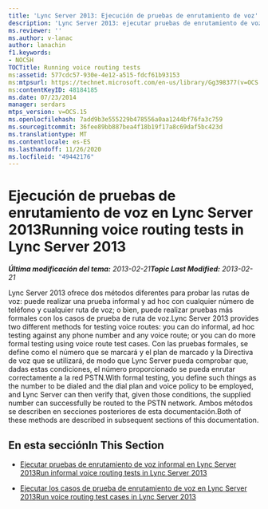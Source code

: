 ```yaml
---
title: 'Lync Server 2013: Ejecución de pruebas de enrutamiento de voz'
description: 'Lync Server 2013: ejecutar pruebas de enrutamiento de voz.'
ms.reviewer: ''
ms.author: v-lanac
author: lanachin
f1.keywords:
- NOCSH
TOCTitle: Running voice routing tests
ms:assetid: 577cdc57-930e-4e12-a515-fdcf61b93153
ms:mtpsurl: https://technet.microsoft.com/en-us/library/Gg398377(v=OCS.15)
ms:contentKeyID: 48184185
ms.date: 07/23/2014
manager: serdars
mtps_version: v=OCS.15
ms.openlocfilehash: 7add9b3e555229b478556a0aa1244bf76fa3c759
ms.sourcegitcommit: 36fee89bb887bea4f18b19f17a8c69daf5bc423d
ms.translationtype: MT
ms.contentlocale: es-ES
ms.lasthandoff: 11/26/2020
ms.locfileid: "49442176"
---
```

# <a name="running-voice-routing-tests-in-lync-server-2013"></a><span data-ttu-id="18ec0-103">Ejecución de pruebas de enrutamiento de voz en Lync Server 2013</span><span class="sxs-lookup"><span data-stu-id="18ec0-103">Running voice routing tests in Lync Server 2013</span></span>

<div data-xmlns="http://www.w3.org/1999/xhtml">

<div class="topic" data-xmlns="http://www.w3.org/1999/xhtml" data-msxsl="urn:schemas-microsoft-com:xslt" data-cs="https://msdn.microsoft.com/">

<div data-asp="https://msdn2.microsoft.com/asp">



</div>

<div id="mainSection">

<div id="mainBody"><span data-ttu-id="18ec0-104">

<span> </span></span><span class="sxs-lookup"><span data-stu-id="18ec0-104">

<span> </span></span></span>

<span data-ttu-id="18ec0-105">_**Última modificación del tema:** 2013-02-21_</span><span class="sxs-lookup"><span data-stu-id="18ec0-105">_**Topic Last Modified:** 2013-02-21_</span></span>

<span data-ttu-id="18ec0-106">Lync Server 2013 ofrece dos métodos diferentes para probar las rutas de voz: puede realizar una prueba informal y ad hoc con cualquier número de teléfono y cualquier ruta de voz; o bien, puede realizar pruebas más formales con los casos de prueba de ruta de voz.</span><span class="sxs-lookup"><span data-stu-id="18ec0-106">Lync Server 2013 provides two different methods for testing voice routes: you can do informal, ad hoc testing against any phone number and any voice route; or you can do more formal testing using voice route test cases.</span></span> <span data-ttu-id="18ec0-107">Con las pruebas formales, se define como el número que se marcará y el plan de marcado y la Directiva de voz que se utilizará, de modo que Lync Server pueda comprobar que, dadas estas condiciones, el número proporcionado se pueda enrutar correctamente a la red PSTN.</span><span class="sxs-lookup"><span data-stu-id="18ec0-107">With formal testing, you define such things as the number to be dialed and the dial plan and voice policy to be employed, and Lync Server can then verify that, given those conditions, the supplied number can successfully be routed to the PSTN network.</span></span> <span data-ttu-id="18ec0-108">Ambos métodos se describen en secciones posteriores de esta documentación.</span><span class="sxs-lookup"><span data-stu-id="18ec0-108">Both of these methods are described in subsequent sections of this documentation.</span></span>

<div>

## <a name="in-this-section"></a><span data-ttu-id="18ec0-109">En esta sección</span><span class="sxs-lookup"><span data-stu-id="18ec0-109">In This Section</span></span>

  - [<span data-ttu-id="18ec0-110">Ejecutar pruebas de enrutamiento de voz informal en Lync Server 2013</span><span class="sxs-lookup"><span data-stu-id="18ec0-110">Run informal voice routing tests in Lync Server 2013</span></span>](lync-server-2013-run-informal-voice-routing-tests.md)

  - [<span data-ttu-id="18ec0-111">Ejecutar los casos de prueba de enrutamiento de voz en Lync Server 2013</span><span class="sxs-lookup"><span data-stu-id="18ec0-111">Run voice routing test cases in Lync Server 2013</span></span>](lync-server-2013-run-voice-routing-test-cases.md)

<span data-ttu-id="18ec0-112"></div>

</div>

<span> </span>

</div>

</div>

</span><span class="sxs-lookup"><span data-stu-id="18ec0-112"></div>

</div>

<span> </span>

</div>

</div>

</span></span></div>


